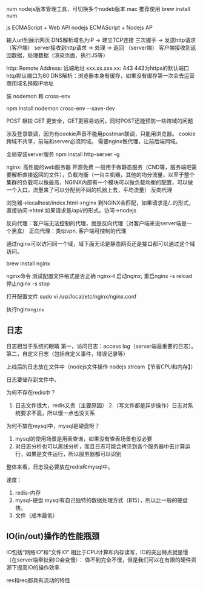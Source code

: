 nvm nodejs版本管理工具，可切换多个nodeb版本
mac 推荐使用 brew install nvm

js ECMAScript + Web API
nodejs ECMAScript + Nodejs AP

输入url到展示网页
DNS解析域名为IP → 建立TCP连接 三次握手 → 发送http请求 （客户端）
server接收到http请求 → 处理 → 返回 （server端）
客户端接收到返回数据，处理数据（渲染页面、执行JS等）

http:
Remote Address: 远端地址 xxx.xx.xxx.xx: 443
443为https的默认端口 http默认端口为80
DNS解析：浏览器本身有缓存，如果没有缓存第一次会去运营商用域名换取IP地址

装 nodemon 和 cross-env

npm install nodemon cross-env --save-dev

POST 相较 GET 更安全，GET更容易访问，同时POST还能预防一些跨域的问题

涉及登录联调，因为有cookie声音不能用postman联调，只能用浏览器。
cookie跨域不共享，前端和server必须同域。
需要nginx做代理，让前后端同域。

全局安装server服务 npm install http-server -g

nginx:
高性能的web服务器 开源免费
一般用于做静态服务（CND等，服务端吧需要解析直接返回的文件），负载均衡（一台主机器，其他的均分流量，以至于整个集群的负载可以做最高，NGINX内部有一个模块可以做负载均衡的配置，可以做一个入口，流量来了可以分配到不同的机器上去，平均流量）
反向代理

浏览器->localhost/index.html->nginx
到NGINX会匹配，如果请求是/..的形式，直接访问->html
如果请求是/api/的形式，访问->nodejs

反向代理：客户端无法控制的代理，就是反向代理（对客户端来说server端是一个黑盒）
正向代理：类似vpn, 客户端可控制的代理

通过nginx可以访问同一个域，域下面无论是静态网页还是接口都可以通过这个域访问。

brew install nginx

nginx命令
测试配置文件格式是否正确 nginx-t
启动nginx; 重启nginx -s reload
停止nginx -s stop

打开配置文件 sudo vi /usr/local/etc/nginx/nginx.conf

执行nginx`nginx`


## 日志

日志相当于系统的眼睛
第一，访问日志：access log（server端最重要的日志）。
第二，自定义日志（包括自定义事件，错误记录等）

上线后的日志放在文件中（nodejs文件操作 nodejs stream【节省CPU和内存】）

日志要储存到文件中。

为何不存在redis中？
1. 日志文件很大，redis又贵（主要原因）
2.（写文件都是异步操作）日志对系统要求不高，所以慢一点也没关系

为何不放在mysql中，mysql是硬盘呀？
1. mysql的使用场景是用表查询，如果没有查表场景也没必要
2. 对日志分析也可以离线分析，而且日志可能会拷贝到各个服务器中去计算运行，如果是文件运行，所以服务器都可以识别

整体来看，日志没必要放在redis和mysql中。

速度：
1. redis-内存
2. mysql-硬盘 mysql有自己独特的数据处理方式（B15），所以比一般的硬盘快。
3. 文件（成本最低）

## IO(in/out)操作的性能瓶颈

IO包括“网络IO”和“文件IO”
相比于CPU计算和内存读写，IO的突出特点就是慢（在server端牵扯到IO会变慢）：
做不到完全不慢，但是我们可以在有限的硬件资源下提高IO的操作效率.

res和req都具有流动的特性

